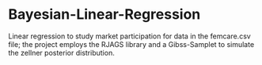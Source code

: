 # Bayesian-Linear-Regression
Linear regression to study market participation for data in the femcare.csv file; the project employs the RJAGS library and a Gibss-Samplet to simulate the zellner posterior distribution. 

